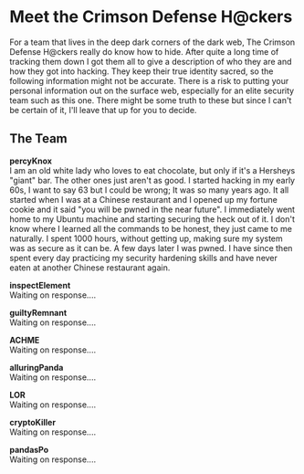 # Meet the Crimson Defense H@ckers
For a team that lives in the deep dark corners of the dark web, The Crimson Defense H@ckers really do know how to hide. After quite a long time of tracking them down I got them all to give a description of who they are and how they got into hacking. They keep their true identity sacred, so the following information might not be accurate. There is a risk to putting your personal information out on the surface web, especially for an elite security team such as this one. There might be some truth to these but since I can't be certain of it, I'll leave that up for you to decide. <br>

## The Team

<b>percyKnox</b> <br>
I am an old white lady who loves to eat chocolate, but only if it's a Hersheys "giant" bar. The other ones just aren't as good. I started hacking in my early 60s, I want to say 63 but I could be wrong; It was so many years ago. It all started when I was at a Chinese restaurant and I opened up my fortune cookie and it said "you will be pwned in the near future". I immediately went home to my Ubuntu machine and starting securing the heck out of it. I don't know where I learned all the commands to be honest, they just came to me naturally. I spent 1000 hours, without getting up, making sure my system was as secure as it can be. A few days later I was pwned. I have since then spent every day practicing my security hardening skills and have never eaten at another Chinese restaurant again.<br>

<b>inspectElement</b><br>
Waiting on response.... <br>

<b>guiltyRemnant</b><br>
Waiting on response.... <br>

<b>ACHME</b><br>
Waiting on response.... <br>

<b>alluringPanda</b><br>
Waiting on response.... <br>

<b>LOR</b><br>
Waiting on response.... <br>

<b>cryptoKiller</b><br>
Waiting on response.... <br>

<b>pandasPo</b><br>
Waiting on response.... <br>
